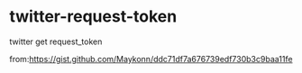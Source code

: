 # twitter-request-token
twitter get request_token

from:https://gist.github.com/Maykonn/ddc71df7a676739edf730b3c9baa11fe


